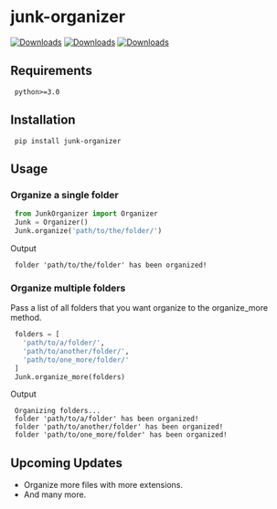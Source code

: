 # junk-organizer

[![Downloads](https://pepy.tech/badge/junk-organizer)](https://pepy.tech/project/junk-organizer)
[![Downloads](https://pepy.tech/badge/junk-organizer/month)](https://pepy.tech/project/junk-organizer/month)
[![Downloads](https://pepy.tech/badge/junk-organizer/week)](https://pepy.tech/project/junk-organizer/week)

## Requirements
```
 python>=3.0
```

## Installation
```
 pip install junk-organizer
```

## Usage

### Organize a single folder
```python
 from JunkOrganizer import Organizer
 Junk = Organizer()
 Junk.organize('path/to/the/folder/')
```

Output
```
 folder 'path/to/the/folder' has been organized!
```

### Organize multiple folders
Pass a list of all folders that you want organize to the organize_more method. 

```python
 folders = [
   'path/to/a/folder/', 
   'path/to/another/folder/', 
   'path/to/one_more/folder/'
 ]
 Junk.organize_more(folders) 
```

Output
```
 Organizing folders...
 folder 'path/to/a/folder' has been organized! 
 folder 'path/to/another/folder' has been organized! 
 folder 'path/to/one_more/folder' has been organized! 
```

## Upcoming Updates
- Organize more files with more extensions. 
- And many more.
